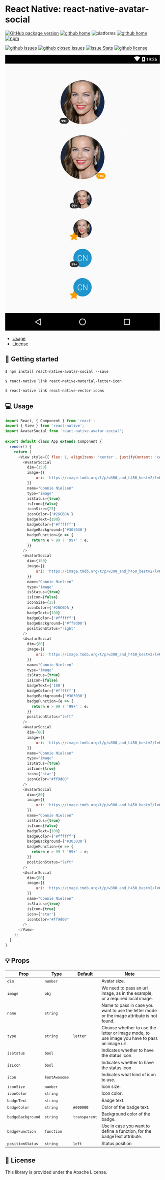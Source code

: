 # React Native: react-native-avatar-social

[![GitHub package version](https://img.shields.io/github/package-json/v/gaetanozappi/react-native-avatar-social.svg?style=flat&colorB=2b7cff)](https://github.com/gaetanozappi/react-native-avatar-social)
[![github home](http://img.shields.io/npm/v/react-native-avatar-social.svg?style=flat)](https://www.npmjs.com/package/react-native-avatar-social)
![platforms](https://img.shields.io/badge/platforms-Android-brightgreen.svg?style=flat&colorB=191A17)
[![github home](https://img.shields.io/badge/gaetanozappi-react--native--avatar--social-blue.svg?style=flat)](https://github.com/gaetanozappi/react-native-avatar-social)
[![npm](https://img.shields.io/npm/dm/react-native-avatar-social.svg?style=flat&colorB=007ec6)](https://www.npmjs.com/package/react-native-avatar-social)

[![github issues](https://img.shields.io/github/issues/gaetanozappi/react-native-avatar-social.svg?style=flat)](https://github.com/gaetanozappi/react-native-avatar-social/issues)
[![github closed issues](https://img.shields.io/github/issues-closed/gaetanozappi/react-native-avatar-social.svg?style=flat&colorB=44cc11)](https://github.com/gaetanozappi/react-native-avatar-social/issues?q=is%3Aissue+is%3Aclosed)
[![Issue Stats](https://img.shields.io/issuestats/i/github/gaetanozappi/react-native-avatar-social.svg?style=flat&colorB=44cc11)](http://github.com/gaetanozappi/react-native-avatar-social/issues)
[![github license](https://img.shields.io/github/license/gaetanozappi/react-native-avatar-social.svg)]()

![PNG](screenshot/react-native-avatar-social.png)

-   [Usage](#-usage)
-   [License](#-license)

## 📖 Getting started

`$ npm install react-native-avatar-social --save`

`$ react-native link react-native-material-letter-icon`

`$ react-native link react-native-vector-icons`

## 💻 Usage

```javascript
import React, { Component } from 'react';
import { View } from 'react-native';
import AvatarSocial from 'react-native-avatar-social';

export default class App extends Component {
  render() {
    return (
      <View style={{ flex: 1, alignItems: 'center', justifyContent: 'center' }}>
        <AvatarSocial
          dim={150}
          image={{
              uri: 'https://image.tmdb.org/t/p/w300_and_h450_bestv2/lvQypTfeH2Gn2PTbzq6XkT2PLmn.jpg'
          }}
          name="Connie Nielsen"
          type="image"
          isStatus={true}
          isIcon={false}
          iconSize={25}
          iconColor={'#26C6DA'}
          badgeText={100}
          badgeColor={'#ffffff'}
          badgeBackground={'#303030'}
          badgeFunction={e => {
            return e > 99 ? '99+' : e;
          }}
        />
        <AvatarSocial
          dim={150}
          image={{
              uri: 'https://image.tmdb.org/t/p/w300_and_h450_bestv2/lvQypTfeH2Gn2PTbzq6XkT2PLmn.jpg'
          }}
          name="Connie Nielsen"
          type="image"
          isStatus={true}
          isIcon={false}
          iconSize={25}
          iconColor={'#26C6DA'}
          badgeText={100}
          badgeColor={'#ffffff'}
          badgeBackground={'#ff9d00'}
          positionStatus="right"
        />
        <AvatarSocial
          dim={80}
          image={{
              uri: 'https://image.tmdb.org/t/p/w300_and_h450_bestv2/lvQypTfeH2Gn2PTbzq6XkT2PLmn.jpg'
          }}
          name="Connie Nielsen"
          type="image"
          isStatus={true}
          isIcon={false}
          badgeText={'100'}
          badgeColor={'#ffffff'}
          badgeBackground={'#303030'}
          badgeFunction={e => {
            return e > 99 ? '99+' : e;
          }}
          positionStatus="left"
        />
        <AvatarSocial
          dim={80}
          image={{
              uri: 'https://image.tmdb.org/t/p/w300_and_h450_bestv2/lvQypTfeH2Gn2PTbzq6XkT2PLmn.jpg'
          }}
          name="Connie Nielsen"
          type="image"
          isStatus={true}
          isIcon={true}
          icon={'star'}
          iconColor="#ff9d00"
        />
        <AvatarSocial
          dim={80}
          image={{
              uri: 'https://image.tmdb.org/t/p/w300_and_h450_bestv2/lvQypTfeH2Gn2PTbzq6XkT2PLmn.jpg'
          }}
          name="Connie Nielsen"
          isStatus={true}
          isIcon={false}
          badgeText={100}
          badgeColor={'#ffffff'}
          badgeBackground={'#303030'}
          badgeFunction={e => {
            return e > 99 ? '99+' : e;
          }}
          positionStatus="left"
        />
        <AvatarSocial
          dim={80}
          image={{
              uri: 'https://image.tmdb.org/t/p/w300_and_h450_bestv2/lvQypTfeH2Gn2PTbzq6XkT2PLmn.jpg'
          }}
          name="Connie Nielsen"
          isStatus={true}
          isIcon={true}
          icon={'star'}
          iconColor="#ff9d00"
        />
      </View>
    );
  }
}
```

## 💡 Props

| Prop              | Type       | Default | Note                                                                                                       |
| ----------------- | ---------- | ------- | ---------------------------------------------------------------------------------------------------------- |
| `dim`       | `number`   |    | Avatar size.
| `image`      | `obj`   |  | We need to pass an url image, as in the example, or a required local image.
| `name`      | `string`   |  | Name to pass in case you want to use the letter mode or the image attribute is not found.
| `type`      | `string`   |  `letter` | Choose whether to use the letter or image mode, to use image you have to pass an image url.
| `isStatus`      | `bool`   |  | Indicates whether to have the status icon.
| `isIcon`      | `bool`   |  | Indicates whether to have the status icon.
| `icon`      | `FontAwesome`   |  | Indicates what kind of icon to use.
| `iconSize`      | `number`   |  | Icon size.
| `iconColor`      | `string`   |  | Icon color.
| `badgeText`      | `string`   |  | Badge text.
| `badgeColor`      | `string`   | `#000000` | Color of the badge text.
| `badgeBackground`      | `string`   | `transparent` | Background color of the badge.
| `badgeFunction`      | `function`   |  | Use in case you want to define a function, for the badgeText attribute.
| `positionStatus`      | `string`   | `left` | Status position

## 📜 License
This library is provided under the Apache License.
